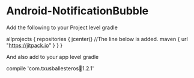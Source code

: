 # Android-NotificationBubble

Add the following to your Project level gradle

allprojects {
    repositories {
        jcenter()
        //The line below is added.
        maven {
            url "https://jitpack.io"
        }
    }
}

And also add to your app level gradle

 compile 'com.txusballesteros:bubbles:1.2.1'
